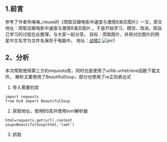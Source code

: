 ## 1.前言
参考了作者布咯咯_rieuse的《爬取豆瓣电影中速度与激情8演员图片》一文，原文地址：爬取豆瓣电影中速度与激情8演员图片 。于是开始学习、模仿、改进。把自己学习的过程在此整理，与大家一起分享。
目标：爬取图片，并用对应图片的明星中文名字为文件名保存于电脑中。
地址：[战狼2](https://movie.douban.com/subject/20451290/celebrities) 
     ![pic1](https://github.com/boymag/pythoncode/blob/master/douban-movie/png/1.png)
## 2、分析
本次爬取使用第三方的requests库，同时也是使用了urllib.urlretrieve函数下载文件。
解析主要使用了BeautifulSoup，部分也使用了re正则表达式
1. 导入需要的库
```
import requests
from bs4 import BeautifulSoup 
```
2. 获取地址，使用BS库并使用lxml解析器
```
html=requests.get(url).content
soup=BeautifulSoup(html,'lxml')
```
3. 抓取<title>标签中的片名作为文件的保存目录
